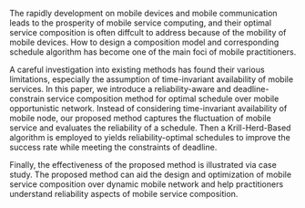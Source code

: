 The rapidly development on mobile devices and mobile communication leads to the prosperity of mobile service computing, and their optimal service composition is often diffcult to address because of the mobility of mobile devices. How to design a composition model and corresponding schedule algorithm has become one of the main foci of mobile practitioners.

A careful investigation into existing methods has found their various limitations, especially the assumption of time-invariant availability of mobile services. In this paper, we introduce a reliability-aware and deadline-constrain service composition method for optimal schedule over mobile opportunistic network. Instead of considering time-invariant availability of mobile node, our proposed method captures the fluctuation of mobile service and evaluates the reliability of a schedule. Then a Krill-Herd-Based algorithm is employed to yields reliability-optimal schedules to improve the success rate while meeting the constraints of deadline.

Finally, the effectiveness of the proposed method is illustrated via case study. The proposed method can aid the design and optimization of mobile service composition over dynamic mobile network and help practitioners understand reliability aspects of mobile service composition.